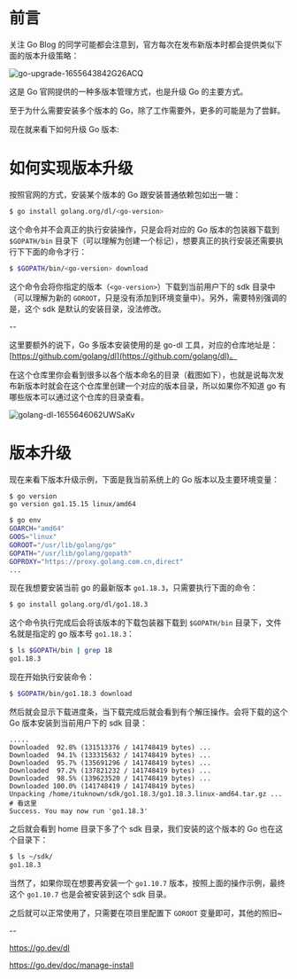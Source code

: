 # 前言

关注 Go Blog 的同学可能都会注意到，官方每次在发布新版本时都会提供类似下面的版本升级策略：

![go-upgrade-1655643842G26ACQ](http://blog-media.knowledge.ituknown.cn/Golang-Upgrade/go-upgrade-1655643842G26ACQ.png)

这是 Go 官网提供的一种多版本管理方式，也是升级 Go 的主要方式。

至于为什么需要安装多个版本的 Go，除了工作需要外，更多的可能是为了尝鲜。

现在就来看下如何升级 Go 版本:

# 如何实现版本升级

按照官网的方式，安装某个版本的 Go 跟安装普通依赖包如出一辙：

```bash
$ go install golang.org/dl/<go-version>
```

这个命令并不会真正的执行安装操作，只是会将对应的 Go 版本的包装器下载到 `$GOPATH/bin` 目录下（可以理解为创建一个标记），想要真正的执行安装还需要执行下下面的命令才行：

```bash
$ $GOPATH/bin/<go-version> download
```

这个命令会将你指定的版本（`<go-version>`）下载到当前用户下的 sdk 目录中（可以理解为新的 `GOROOT`，只是没有添加到环境变量中）。另外，需要特别强调的是，这个 sdk 是默认的安装目录，没法修改。

--

这里要额外的说下，Go 多版本安装使用的是 go-dl 工具，对应的仓库地址是：[https://github.com/golang/dl](https://github.com/golang/dl)。

在这个仓库里你会看到很多以各个版本命名的目录（截图如下），也就是说每次发布新版本时就会在这个仓库里创建一个对应的版本目录，所以如果你不知道 go 有哪些版本可以通过这个仓库的目录查看。

![golang-dl-1655646062UWSaKv](http://blog-media.knowledge.ituknown.cn/Golang-Upgrade/golang-dl-1655646062UWSaKv.png)

# 版本升级

现在来看下版本升级示例，下面是我当前系统上的 Go 版本以及主要环境变量：

```bash
$ go version
go version go1.15.15 linux/amd64

$ go env
GOARCH="amd64"
GOOS="linux"
GOROOT="/usr/lib/golang/go"
GOPATH="/usr/lib/golang/gopath"
GOPROXY="https://proxy.golang.com.cn,direct"
...
```

现在我想要安装当前 go 的最新版本 `go1.18.3`，只需要执行下面的命令：

```bash
$ go install golang.org/dl/go1.18.3
```

这个命令执行完成后会将该版本的下载包装器下载到 `$GOPATH/bin` 目录下，文件名就是指定的 go 版本号 `go1.18.3`：

```bash
$ ls $GOPATH/bin | grep 18
go1.18.3
```

现在开始执行安装命令：

```bash
$ $GOPATH/bin/go1.18.3 download
```

然后就会显示下载进度条，当下载完成后就会看到有个解压操作。会将下载的这个 Go 版本安装到当前用户下的 sdk 目录：

```
.....
Downloaded  92.8% (131513376 / 141748419 bytes) ...
Downloaded  94.1% (133315632 / 141748419 bytes) ...
Downloaded  95.7% (135691296 / 141748419 bytes) ...
Downloaded  97.2% (137821232 / 141748419 bytes) ...
Downloaded  98.5% (139623520 / 141748419 bytes) ...
Downloaded 100.0% (141748419 / 141748419 bytes)
Unpacking /home/ituknown/sdk/go1.18.3/go1.18.3.linux-amd64.tar.gz ...   # 看这里
Success. You may now run 'go1.18.3'
```

之后就会看到 home 目录下多了个 sdk 目录，我们安装的这个版本的 Go 也在这个目录下：

```bash
$ ls ~/sdk/
go1.18.3
```

当然了，如果你现在想要再安装一个 `go1.10.7` 版本，按照上面的操作示例，最终这个 `go1.10.7` 也是会被安装到这个 sdk 目录。

之后就可以正常使用了，只需要在项目里配置下 `GOROOT` 变量即可，其他的照旧~

--

https://go.dev/dl

https://go.dev/doc/manage-install